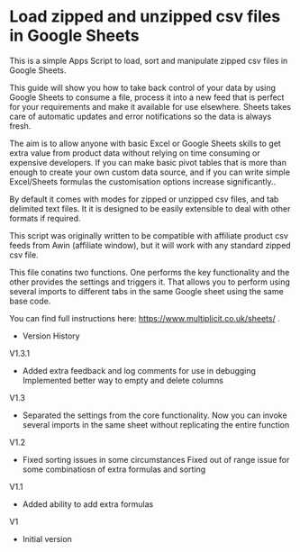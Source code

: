 # Load zipped and unzipped csv files in Google Sheets
This is a simple Apps Script to load, sort and manipulate zipped csv files in Google Sheets.

This guide will show you how to take back control of your data by using Google Sheets to consume a file, process it into a new feed that is perfect for your requirements and make it available for use elsewhere. Sheets takes care of automatic updates and error notifications so the data is always fresh. 

The aim is to allow anyone with basic Excel or Google Sheets skills to get extra value from product data without relying on time consuming or expensive developers. If you can make basic pivot tables that is more than enough to create your own custom data source, and if you can write simple Excel/Sheets formulas the customisation options increase significantly..

By default it comes with modes for zipped or unzipped csv files, and tab delimited text files. It it is designed to be easily extensible to deal with other formats if required. 

This script was originally written to be compatible with affiliate product csv feeds from Awin (affiliate window), but it will work with any standard zipped csv file. 

This file conatins two functions. One performs the key functionality and the other provides the settings and triggers it. That allows you to perform using several imports to different tabs in the same Google sheet using the same base code.

You can find full instructions here: https://www.multiplicit.co.uk/sheets/ .

* Version History

V1.3.1
* Added extra feedback and log comments for use in debugging
Implemented better way to empty and delete columns

V1.3
* Separated the settings from the core functionality. Now you can invoke several imports in the same sheet without replicating the entire function 

V1.2
* Fixed sorting issues in some circumstances
Fixed out of range issue for some combinatiosn of extra formulas and sorting

V1.1
* Added ability to add extra formulas

V1
* Initial version
